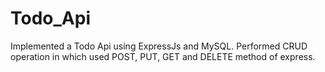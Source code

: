# Todo_Api

Implemented a Todo Api using ExpressJs and MySQL. Performed CRUD operation in which used POST, PUT, GET and DELETE method of express.
 

